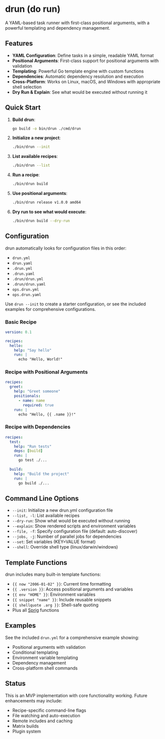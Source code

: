 # drun (do run)

A YAML-based task runner with first-class positional arguments, with a powerful templating and dependency management.

## Features

- **YAML Configuration**: Define tasks in a simple, readable YAML format
- **Positional Arguments**: First-class support for positional arguments with validation
- **Templating**: Powerful Go template engine with custom functions
- **Dependencies**: Automatic dependency resolution and execution
- **Cross-Platform**: Works on Linux, macOS, and Windows with appropriate shell selection
- **Dry Run & Explain**: See what would be executed without running it

## Quick Start

1. **Build drun**:
   ```bash
   go build -o bin/drun ./cmd/drun
   ```

2. **Initialize a new project**:
   ```bash
   ./bin/drun --init
   ```

3. **List available recipes**:
   ```bash
   ./bin/drun --list
   ```

4. **Run a recipe**:
   ```bash
   ./bin/drun build
   ```

5. **Use positional arguments**:
   ```bash
   ./bin/drun release v1.0.0 amd64
   ```

6. **Dry run to see what would execute**:
   ```bash
   ./bin/drun build --dry-run
   ```

## Configuration

drun automatically looks for configuration files in this order:
- `drun.yml`
- `drun.yaml` 
- `.drun.yml`
- `.drun.yaml`
- `.drun/drun.yml`
- `.drun/drun.yaml`
- `ops.drun.yml`
- `ops.drun.yaml`

Use `drun --init` to create a starter configuration, or see the included examples for comprehensive configurations.

### Basic Recipe

```yaml
version: 0.1

recipes:
  hello:
    help: "Say hello"
    run: |
      echo "Hello, World!"
```

### Recipe with Positional Arguments

```yaml
recipes:
  greet:
    help: "Greet someone"
    positionals:
      - name: name
        required: true
    run: |
      echo "Hello, {{ .name }}!"
```

### Recipe with Dependencies

```yaml
recipes:
  test:
    help: "Run tests"
    deps: [build]
    run: |
      go test ./...
      
  build:
    help: "Build the project"
    run: |
      go build ./...
```

## Command Line Options

- `--init`: Initialize a new drun.yml configuration file
- `--list, -l`: List available recipes
- `--dry-run`: Show what would be executed without running
- `--explain`: Show rendered scripts and environment variables
- `--file, -f`: Specify configuration file (default: auto-discover)
- `--jobs, -j`: Number of parallel jobs for dependencies
- `--set`: Set variables (KEY=VALUE format)
- `--shell`: Override shell type (linux/darwin/windows)

## Template Functions

drun includes many built-in template functions:

- `{{ now "2006-01-02" }}`: Current time formatting
- `{{ .version }}`: Access positional arguments and variables
- `{{ env "HOME" }}`: Environment variables
- `{{ snippet "name" }}`: Include reusable snippets
- `{{ shellquote .arg }}`: Shell-safe quoting
- Plus all [Sprig](https://masterminds.github.io/sprig/) functions

## Examples

See the included `drun.yml` for a comprehensive example showing:
- Positional arguments with validation
- Conditional templating
- Environment variable templating
- Dependency management
- Cross-platform shell commands

## Status

This is an MVP implementation with core functionality working. Future enhancements may include:
- Recipe-specific command-line flags
- File watching and auto-execution
- Remote includes and caching
- Matrix builds
- Plugin system

